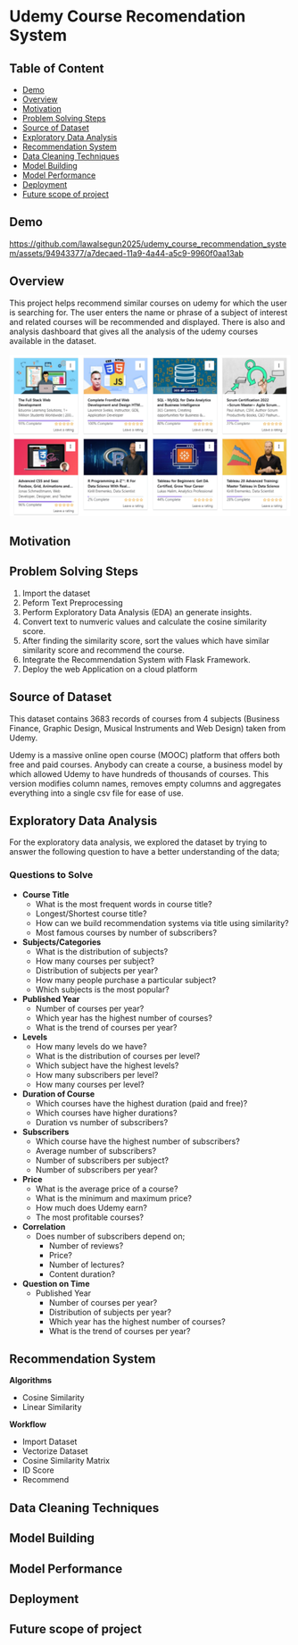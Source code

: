 # Udemy Course Recomendation System

## Table of Content
* [Demo](#demo)
* [Overview](#overview)
* [Motivation](#motivation)
* [Problem Solving Steps](#problem-solving-steps)
* [Source of Dataset](#source-of-dataset)
* [Exploratory Data Analysis](#exploratory-data-analysis)
* [Recommendation System](#recommendation-system)
* [Data Cleaning Techniques](#data-cleaning-techniques)
* [Model Building](#model-building)
* [Model Performance](#model-performance)
* [Deployment](#deployment)
* [Future scope of project](#future-scope-of-project)

## Demo




https://github.com/lawalsegun2025/udemy_course_recommendation_system/assets/94943377/a7decaed-11a9-4a44-a5c9-9960f0aa13ab



## Overview

This project helps recommend similar courses on udemy for which the user is searching for. The user enters the name or phrase of a subject of interest and related courses will be recommended and displayed. There is also and analysis dashboard that gives all the analysis of the udemy courses available in the dataset. </br></br>
<img src="img/udemy_courses.png">

## Motivation

## Problem Solving Steps

1. Import the dataset
2. Peform Text Preprocessing 
3. Perform Exploratory Data Analysis (EDA) an generate insights.
4. Convert text to numveric values and calculate the cosine similarity score.
5. After finding the similarity score, sort the values which have similar similarity score and recommend the course.
6. Integrate the Recommendation System with Flask Framework.
7. Deploy the web Application on a cloud platform

## Source of Dataset

This dataset contains 3683 records of courses from 4 subjects (Business Finance, Graphic Design, Musical Instruments and Web Design) taken from Udemy.

Udemy is a massive online open course (MOOC) platform that offers both free and paid courses. Anybody can create a course, a business model by which allowed Udemy to have hundreds of thousands of courses.
This version modifies column names, removes empty columns and aggregates everything into a single csv file for ease of use.

## Exploratory Data Analysis

For the exploratory data analysis, we explored the dataset by trying to answer the following question to have a better understanding of the data;
### Questions to Solve

* **Course Title**
    - What is the most frequent words in course title?
    - Longest/Shortest course title?
    - How can we build recommendation systems via title using similarity?
    - Most famous courses by number of subscribers?
* **Subjects/Categories**
    - What is the distribution of subjects?
    - How many courses per subject?
    - Distribution of subjects per year?
    - How many people purchase a particular subject?
    - Which subjects is the most popular?
* **Published Year**
    - Number of courses per year?
    - Which year has the highest number of courses?
    - What is the trend of courses per year?
* **Levels**
    - How many levels do we have?
    - What is the distribution of courses per level?
    - Which subject have the highest levels?
    - How many subscribers per level?
    - How many courses per level?
* **Duration of Course**
    - Which courses have the highest duration (paid and free)?
    - Which courses have higher durations?
    - Duration vs number of subscribers?
* **Subscribers**
    - Which course have the highest number of subscribers?
    - Average number of subscribers?
    - Number of subscribers per subject?
    - Number of subscribers per year?
* **Price**
    - What is the average price of a course?
    - What is the minimum and maximum price?
    - How much does Udemy earn?
    - The most profitable courses?
* **Correlation**
    - Does number of subscribers depend on;
        - Number of reviews?
        - Price?
        - Number of lectures?
        - Content duration?
* **Question on Time**
    - Published Year
        - Number of courses per year?
        - Distribution of subjects per year?
        - Which year has the highest number of courses?
        - What is the trend of courses per year?

## Recommendation System

**Algorithms**
* Cosine Similarity
* Linear Similarity

**Workflow**
* Import Dataset
* Vectorize Dataset
* Cosine Similarity Matrix
* ID Score
* Recommend

## Data Cleaning Techniques

## Model Building

## Model Performance

## Deployment

## Future scope of project
